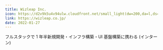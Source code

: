 ```yaml
---
title: Wizleap Inc.
icon: https://d2v9k5u4v94ulw.cloudfront.net/small_light(dw=200,da=l,ds=s,cc=FFFFFF)/assets/images/16285137/original/bca6635e-11ea-4d19-bba0-112fcf3c4ba7?1702251194
link: https://wizleap.co.jp/
date: 2022-01-27
---
```


フルスタックで 1 年半新規開発・インフラ構築・UI 基盤構築に携わる
(インターン)
